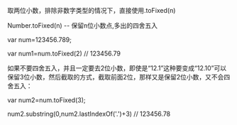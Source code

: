 取两位小数，排除非数字类型的情况下，直接使用.toFixed(n)

Number.toFixed(n) -- 保留n位小数点,多出的四舍五入

var num=123456.789;

var num1=num.toFixed(2)   // 123456.79

如果不要四舍五入，并且一定要去2位小数，即使是“12.1”这种要变成“12.10”可以保留3位小数，然后截取的方式，截取前面2位，那样又是保留2位小数，又不会四舍五入：

var num2=num.toFixed(3);

num2.substring(0,num2.lastIndexOf('.')+3) // 123456.78
